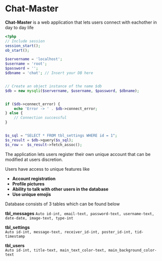 # Chat-Master

**Chat-Master** is a web application that lets users connect with eachother in day to day life

```php
<?php
// Include session 
session_start();
ob_start();

$servername = 'localhost';
$username = 'root';
$password = '';
$dbname = 'chat'; // Insert your DB here


// Create an object instance of the name $db
$db = new mysqli($servername, $username, $password, $dbname);


if ($db->connect_error) {
    echo 'Error -> ' . $db->connect_error;
} else {
    // Connection successful
}


$s_sql = "SELECT * FROM tbl_settings WHERE id = 1";
$s_result = $db->query($s_sql);
$s_row =  $s_result->fetch_assoc();
```

The application lets users register their own unique account that can be modified at users discretion. 

Users have access to unique features like 


- **Account registration**
- **Profile pictures**
- **Ability to talk with other users in the database**
- **Use unique emojis** 

Database consists of 3 tables which can be found below

**tbl_messages**
`Auto
id-int,
email-text,
password-text,
username-text,
date-date,
image-text,
type-int`


	
**tbl_settings**					
`Auto
id-int,
message-text,
receiver_id-int,
poster_id-int,
tid-timestamp`



**tbl_users**					
`Auto
id-int,
title-text,
main_text_color-text,
main_background_color-text`


